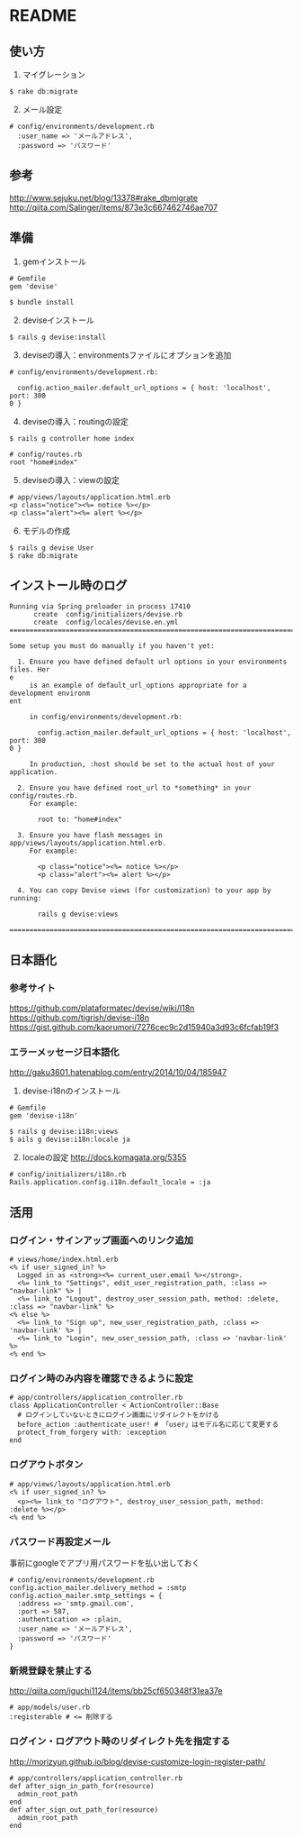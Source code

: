 # README

## 使い方
1. マイグレーション
```
$ rake db:migrate
```
2. メール設定
```
# config/environments/development.rb
  :user_name => 'メールアドレス',
  :password => 'パスワード'
```

## 参考
http://www.sejuku.net/blog/13378#rake_dbmigrate
http://qiita.com/Salinger/items/873e3c667462746ae707

## 準備
1. gemインストール
```
# Gemfile
gem 'devise'
```
```
$ bundle install
```
2. deviseインストール
```
$ rails g devise:install
```

3. deviseの導入：environmentsファイルにオプションを追加
```
# config/environments/development.rb:

  config.action_mailer.default_url_options = { host: 'localhost', port: 300
0 }
```

4. deviseの導入：routingの設定
```
$ rails g controller home index
```
```
# config/routes.rb
root "home#index"
```

5. deviseの導入：viewの設定
```
# app/views/layouts/application.html.erb
<p class="notice"><%= notice %></p>
<p class="alert"><%= alert %></p>
```

6. モデルの作成
```
$ rails g devise User
$ rake db:migrate
```

## インストール時のログ

```
Running via Spring preloader in process 17410
      create  config/initializers/devise.rb
      create  config/locales/devise.en.yml
===============================================================================

Some setup you must do manually if you haven't yet:

  1. Ensure you have defined default url options in your environments files. Her
e
     is an example of default_url_options appropriate for a development environm
ent

     in config/environments/development.rb:

       config.action_mailer.default_url_options = { host: 'localhost', port: 300
0 }

     In production, :host should be set to the actual host of your application.

  2. Ensure you have defined root_url to *something* in your config/routes.rb.
     For example:

       root to: "home#index"

  3. Ensure you have flash messages in app/views/layouts/application.html.erb.
     For example:

       <p class="notice"><%= notice %></p>
       <p class="alert"><%= alert %></p>

  4. You can copy Devise views (for customization) to your app by running:

       rails g devise:views

===============================================================================
```


## 日本語化

### 参考サイト
https://github.com/plataformatec/devise/wiki/I18n
https://github.com/tigrish/devise-i18n
https://gist.github.com/kaorumori/7276cec9c2d15940a3d93c6fcfab19f3

### エラーメッセージ日本語化
http://gaku3601.hatenablog.com/entry/2014/10/04/185947

1. devise-i18nのインストール
```
# Gemfile
gem 'devise-i18n'
```
```
$ rails g devise:i18n:views
$ ails g devise:i18n:locale ja
```

2. localeの設定
http://docs.komagata.org/5355
```
# config/initializers/i18n.rb
Rails.application.config.i18n.default_locale = :ja
```

## 活用
### ログイン・サインアップ画面へのリンク追加
```
# views/home/index.html.erb
<% if user_signed_in? %>
  Logged in as <strong><%= current_user.email %></strong>.
  <%= link_to "Settings", edit_user_registration_path, :class => "navbar-link" %> |
  <%= link_to "Logout", destroy_user_session_path, method: :delete, :class => "navbar-link" %>
<% else %>
  <%= link_to "Sign up", new_user_registration_path, :class => 'navbar-link' %> |
  <%= link_to "Login", new_user_session_path, :class => 'navbar-link' %>
<% end %>
```

### ログイン時のみ内容を確認できるように設定
```
# app/controllers/application_controller.rb
class ApplicationController < ActionController::Base
  # ログインしていないときにログイン画面にリダイレクトをかける
  before_action :authenticate_user! # 「user」はモデル名に応じて変更する
  protect_from_forgery with: :exception
end
```

### ログアウトボタン
```
# app/views/layouts/application.html.erb
<% if user_signed_in? %>
  <p><%= link_to "ログアウト", destroy_user_session_path, method: :delete %></p>
<% end %>
```

### パスワード再設定メール
事前にgoogleでアプリ用パスワードを払い出しておく
```
# config/environments/development.rb
config.action_mailer.delivery_method = :smtp
config.action_mailer.smtp_settings = {
  :address => 'smtp.gmail.com',
  :port => 587,
  :authentication => :plain,
  :user_name => 'メールアドレス',
  :password => 'パスワード'
}
```

### 新規登録を禁止する
http://qiita.com/iguchi1124/items/bb25cf650348f31ea37e
```
# app/models/user.rb
:registerable # <= 削除する
```

### ログイン・ログアウト時のリダイレクト先を指定する
http://morizyun.github.io/blog/devise-customize-login-register-path/
```
# app/controllers/application_controller.rb
def after_sign_in_path_for(resource)
  admin_root_path
end
def after_sign_out_path_for(resource)
  admin_root_path
end
```